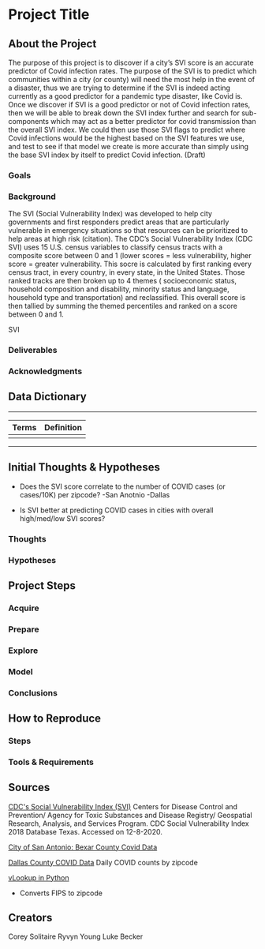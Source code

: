 # Project Title
## About the Project

The purpose of this project is to discover if a city’s SVI score is an accurate predictor of Covid infection rates. The purpose of the SVI is to predict which communities within a city (or county) will need the most help in the event of a disaster, thus we are trying to determine if the SVI is indeed acting currently as a good predictor for a pandemic type disaster, like Covid is. Once we discover if SVI is a good predictor or not of Covid infection rates, then we will be able to break down the SVI index further and search for sub-components which may act as a better predictor for covid transmission than the overall SVI index. We could then use those SVI flags to predict where Covid infections would be the highest based on the SVI features we use, and test to see if that model we create is more accurate than simply using the base SVI index by itself to predict Covid infection. (Draft) 

### Goals


### Background
The SVI (Social Vulnerability Index) was developed to help city governments and first responders predict areas that are particularly vulnerable in emergency situations so that resources can be prioritized to help areas at high risk (citation). The CDC’s Social Vulnerability Index (CDC SVI) uses 15 U.S. census variables to classify census tracts with a composite score between 0 and 1 (lower scores = less vulnerability, higher score = greater vulnerability.  This socre is calculated by first ranking every census tract, in every country, in every state, in the United States.  Those ranked tracks are then broken up to 4 themes (  socioeconomic status, household composition and disability,  minority status and language, household type and transportation) and reclassified.  This overall score is then tallied by summing the themed percentiles and ranked on a score between 0 and 1.  

SVI 


### Deliverables

### Acknowledgments

## Data Dictionary
  ---                    ---
| **Terms**             | **Definition**        |
| ---                   | ---                   |
|                       |                       |
  ---                     ---  


## Initial Thoughts & Hypotheses

- Does the SVI score correlate to the number of COVID cases (or cases/10K) per zipcode?
   -San Anotnio
   -Dallas

- Is SVI better at predicting COVID cases in cities with overall high/med/low SVI scores?

### Thoughts
### Hypotheses
## Project Steps
### Acquire
### Prepare
### Explore
### Model
### Conclusions
## How to Reproduce
### Steps
### Tools & Requirements

## Sources

[CDC's Social Vulnerability Index (SVI)](https://www.atsdr.cdc.gov/placeandhealth/svi/index.html)
Centers for Disease Control and Prevention/ Agency for Toxic Substances and Disease Registry/ Geospatial Research, Analysis, and Services Program. CDC Social Vulnerability Index 2018 Database Texas. Accessed on 12-8-2020.

[City of San Antonio: Bexar County Covid Data](https://cosacovid-cosagis.hub.arcgis.com/datasets/bexar-county-covid-19-data-by-zip-code/data?geometry=-100.416%2C29.018%2C-96.502%2C29.855&showData=true)

[Dallas County COVID Data](https://www.dallascounty.org/covid-19/)
Daily COVID counts by zipcode

[vLookup in Python ](https://www.geeksforgeeks.org/how-to-do-a-vlookup-in-python-using-pandas/)
- Converts FIPS to zipcode

## Creators

Corey Solitaire
Ryvyn Young
Luke Becker
